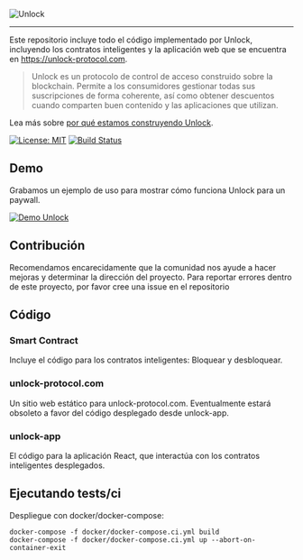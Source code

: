 ![Unlock](https://raw.githubusercontent.com/unlock-protocol/unlock/master/unlock-branding/src/unlock-logo.svg?sanitize=true)

---

Este repositorio incluye todo el código implementado por Unlock, incluyendo los contratos inteligentes y la aplicación web que se encuentra en https://unlock-protocol.com.

> Unlock es un protocolo de control de acceso construido sobre la blockchain. Permite a los consumidores gestionar todas sus suscripciones de forma coherente, así como obtener descuentos cuando comparten buen contenido y las aplicaciones que utilizan.

Lea más sobre [por qué estamos construyendo Unlock](https://medium.com/unlock-protocol/its-time-to-unlock-the-web-b98e9b94add1).

[![License: MIT](https://img.shields.io/badge/License-MIT-yellow.svg)](https://opensource.org/licenses/MIT) [![Build Status](https://travis-ci.com/unlock-protocol/unlock.svg?branch=master)](https://travis-ci.com/unlock-protocol/unlock)

## Demo

Grabamos un ejemplo de uso para mostrar cómo funciona Unlock para un paywall.

[![Demo Unlock](https://img.youtube.com/vi/wktotzmea0E/0.jpg)](https://www.youtube.com/watch?v=wktotzmea0E)

## Contribución

Recomendamos encarecidamente que la comunidad nos ayude a hacer mejoras y determinar la dirección del proyecto. Para reportar errores dentro de este proyecto, por favor cree una issue en el repositorio

## Código

### Smart Contract

Incluye el código para los contratos inteligentes: Bloquear y desbloquear.

### unlock-protocol.com

Un sitio web estático para unlock-protocol.com. Eventualmente estará obsoleto a favor del código desplegado desde unlock-app.

### unlock-app

El código para la aplicación React, que interactúa con los contratos inteligentes desplegados. 

## Ejecutando tests/ci

Despliegue con docker/docker-compose:

```
docker-compose -f docker/docker-compose.ci.yml build
docker-compose -f docker/docker-compose.ci.yml up --abort-on-container-exit
```
